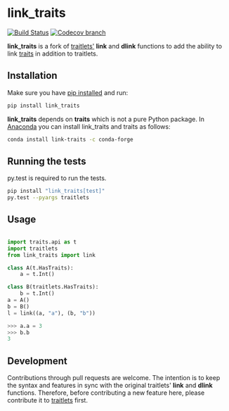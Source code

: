 # link_traits
[![Build Status](https://travis-ci.org/hyperspy/link_traits.svg?branch=master)](https://travis-ci.org/hyperspy/link_traits)
[![Codecov branch](https://img.shields.io/codecov/c/github/hyperspy/link_traits/master.svg)](https://codecov.io/gh/hyperspy/link_traits)



**link_traits** is a fork of [traitlets'](https://github.com/ipython/traitlets)
**link** and **dlink** functions to add the ability to link
[traits](https://github.com/enthought/traits) in addition to traitlets.


## Installation

Make sure you have
[pip installed](https://pip.pypa.io/en/stable/installing/) and run:

```bash
pip install link_traits
```

**link_traits** depends on **traits** which is not a pure Python package. In
[Anaconda](http://continuum.io/anaconda) you can install link_traits and
traits as follows:

```bash
conda install link-traits -c conda-forge

```

## Running the tests

py.test is required to run the tests.

```bash
pip install "link_traits[test]"
py.test --pyargs traitlets
```

## Usage

```python

import traits.api as t
import traitlets
from link_traits import link

class A(t.HasTraits):
    a = t.Int()

class B(traitlets.HasTraits):
    b = t.Int()
a = A()
b = B()
l = link((a, "a"), (b, "b"))
```

```python
>>> a.a = 3
>>> b.b
3
```

## Development

Contributions through pull requests are welcome. The intention is to keep the
syntax and features in sync with the original traitlets' **link** and **dlink**
functions. Therefore, before contributing a new feature here,
please contribute it to [traitlets](https://github.com/ipython/traitlets/)
first.
